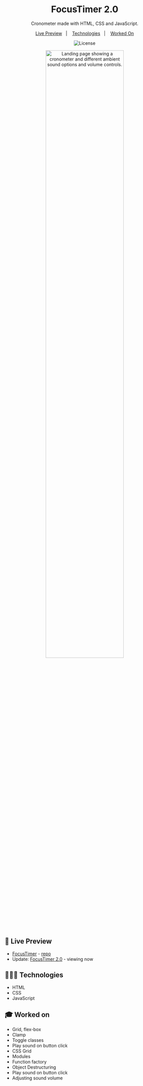 <h1 align="center"> FocusTimer 2.0 </h1>

<p align="center">
Cronometer made with HTML, CSS and JavaScript. <br/>
</p>

<p align="center">
  <a href="#-live-preview">Live Preview</a>&nbsp;&nbsp;&nbsp;|&nbsp;&nbsp;&nbsp;
  <a href="#-technologies">Technologies</a>&nbsp;&nbsp;&nbsp;|&nbsp;&nbsp;&nbsp;
  <a href="#-worked-on">Worked On</a>
</p>

<p align="center">
  <img alt="License" src="https://img.shields.io/static/v1?label=license&message=MIT&color=49AA26&labelColor=000000">
</p>


<p align="center">
  <img alt="Landing page showing a cronometer and different ambient sound options and volume controls." src="./.github/focustimer.gif" width="70%" />
</p>

<br/>

## 📝 Live Preview 

- [FocusTimer](https://diegommagno.com/github/rocketseat/explorer/stage-05/focustimer/) - [repo](https://github.com/diegommagno/rocketseat/tree/main/explorer/stage-05/focustimer)
- Update: [FocusTimer 2.0](https://diegommagno.com/github/rocketseat/explorer/stage-05/focustimer-2/) - viewing now

## 🧑🏻‍💻 Technologies

- HTML
- CSS
- JavaScript

## 🎓 Worked on

- Grid, flex-box
- Clamp
- Toggle classes
- Play sound on button click
- CSS Grid
- Modules
- Function factory
- Object Destructuring
- Play sound on button click
- Adjusting sound volume